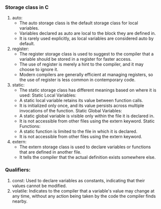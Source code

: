 ### Storage class in C
1. auto:
    - The auto storage class is the default storage class for local variables.
    - Variables declared as auto are local to the block they are defined in.
    - It is rarely used explicitly, as local variables are considered auto by default.
2. register:
    - The register storage class is used to suggest to the compiler that a variable should be stored in a register for faster access.
    - The use of register is merely a hint to the compiler, and it may choose to ignore it.
    - Modern compilers are generally efficient at managing registers, so the use of register is less common in contemporary code.
3. static:
    - The static storage class has different meanings based on where it is used:
    Static Local Variables:
    - A static local variable retains its value between function calls.
    - It is initialized only once, and its value persists across multiple invocations of the function.
    Static Global Variables:
    - A static global variable is visible only within the file it is declared in.
    - It is not accessible from other files using the extern keyword.
    Static Functions:
    - A static function is limited to the file in which it is declared.
    - It is not accessible from other files using the extern keyword.
4. extern:
    - The extern storage class is used to declare variables or functions that are defined in another file.
    - It tells the compiler that the actual definition exists somewhere else.

### Qualifiers:
1. const: Used to declare variables as constants, indicating that their values cannot be modified.
2. volatile: Indicates to the compiler that a variable's value may change at any time, without any action being taken by the code the compiler finds nearby.